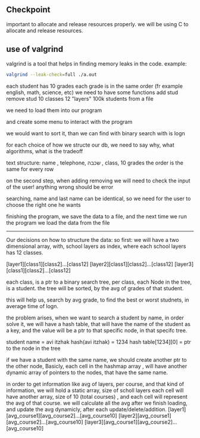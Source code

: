 ## Checkpoint


important to allocate and release resources properly.
we will be using C to allocate and release resources.

## use of valgrind

valgrind is a tool that helps in finding memory leaks in the code.
example:
```bash
valgrind --leak-check=full ./a.out
```

each student has 10 grades
each grade is in the same order (fr example english, math, science, etc)
we need to have some functions
add stud
remove stud
10 classes 12 "layers"
100k students from a file

we need to load them into our program

and create some menu to interact with the program

we would want to sort it, than we can find with binary search with is logn

for each choice of how we structe our db, we need to say why, what algorithms, what is the tradeoff

text structure:
name , telephone, שכבה , class, 10 grades 
the order is the same for every row


on the second step, when adding removing we will need to check the input of the user!
anything wrong should be error


searching, name and last name can be identical, so we need for the user to choose the right one he wants

finishing the program, we save the data to a file, and the next time we run the program we load the data from the file




------------------------------------------------------------
Our decisions on how to structure the data:
so first:
we will have a two dimensional array, with, school layers as index, where each school layers has 12 classes.

[layer1][class1][class2]...[class12]
[layer2][class1][class2]...[class12]
[layer3][class1][class2]...[class12]

each class, is a ptr to a binary search tree, per class, each Node in the tree, is a student.
the tree will be sorted, by the avg of grades of that student.

this will help us, search by avg grade, to find the best or worst studnets, in average time of logn.

the problem arises, when we want to search a student by name, in order solve it, we will have a hash table, that will have the name of the student as a key, and the value will be a ptr to that specific node, in that specifc tree.

student  name  = avi itzhak
hash(avi itzhak) = 1234
hash table[1234][0] = ptr to the node in the tree


if we have a student with the same name, we should create another ptr to the other node, 
Basicly, each cell in the hashmap array ,  will have another dynamic array of pointers to the nodes, that have the same name.

in order to get information like avg of layers, per course, and that kind of information, we will hold a static array, size of scholl layers
each cell will have another array, size of 10 (total courses) , and each cell will represent the avg of that course.
we will calculate all the avg after we finish loading, and update the avg dynamicly, after each update/delete/addition.
[layer1][avg_course1][avg_course2]...[avg_course10]
[layer2][avg_course1][avg_course2]...[avg_course10]
[layer3][avg_course1][avg_course2]...[avg_course10]


